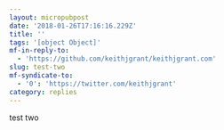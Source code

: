 ```yaml
---
layout: micropubpost
date: '2018-01-26T17:16:16.229Z'
title: ''
tags: '[object Object]'
mf-in-reply-to:
  - 'https://github.com/keithjgrant/keithjgrant.com'
slug: test-two
mf-syndicate-to:
  - '0': 'https://twitter.com/keithjgrant'
category: replies
---
```

test two

